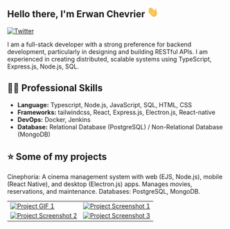 <h2> Hello there, I'm Erwan Chevrier <img src="https://raw.githubusercontent.com/ABSphreak/ABSphreak/master/gifs/Hi.gif" height="25px"></h2>

[![Twitter](https://img.shields.io/badge/Twitter-1E90FF?style=for-the-badge&logo=twitter&logoColor=white)](https://x.com/DevToolMania)

I am a full-stack developer with a strong preference for backend development, particularly in designing and building RESTful APIs. I am experienced in creating distributed, scalable systems using TypeScript, Express.js, Node.js, SQL. 

## 👨‍💻 Professional Skills

-  **Language:**  Typescript, Node.js, JavaScript, SQL, HTML, CSS
-  **Frameworks:**  tailwindcss, React, Express.js, Electron.js, React-native
-  **DevOps:**   Docker, Jenkins
-  **Database:** Relational Database (PostgreSQL) / Non-Relational Database (MongoDB)

## ⭐️ Some of my projects

Cinephoria: A cinema management system with web (EJS, Node.js), mobile (React Native), and desktop (Electron.js) apps. Manages movies, reservations, and maintenance. Databases: PostgreSQL, MongoDB.


| | |
|---|---|
| [![Project GIF 1](https://github.com/ChevrierDev/Jobify/blob/main/views/public/images/github/gif1.gif)](https://github.com/ChevrierDev/Cinephoria) | [![Project Screenshot 1](https://github.com/ChevrierDev/Jobify/blob/main/views/public/images/github/Capture%20d'écran%202024-07-17%20005944.png)](https://github.com/ChevrierDev/Cinephoria) |
| [![Project Screenshot 2](https://github.com/ChevrierDev/Jobify/blob/main/views/public/images/github/Capture%20d'écran%202024-07-17%20005715.png)](https://github.com/ChevrierDev/Cinephoria) | [![Project Screenshot 3](https://github.com/ChevrierDev/Jobify/blob/main/views/public/images/github/Capture%20d'écran%202024-07-17%20010015.png)](https://github.com/ChevrierDev/Cinephoria) |

